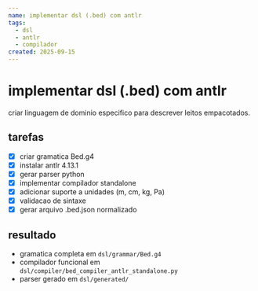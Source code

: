 ```yaml
---
name: implementar dsl (.bed) com antlr
tags:
  - dsl
  - antlr
  - compilador
created: 2025-09-15
---
```


# implementar dsl (.bed) com antlr

criar linguagem de dominio especifico para descrever leitos empacotados.

## tarefas
- [x] criar gramatica Bed.g4
- [x] instalar antlr 4.13.1
- [x] gerar parser python
- [x] implementar compilador standalone
- [x] adicionar suporte a unidades (m, cm, kg, Pa)
- [x] validacao de sintaxe
- [x] gerar arquivo .bed.json normalizado

## resultado
- gramatica completa em `dsl/grammar/Bed.g4`
- compilador funcional em `dsl/compiler/bed_compiler_antlr_standalone.py`
- parser gerado em `dsl/generated/`

